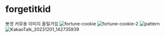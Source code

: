 # forgetitkid
뽀겟 커뮤용
이미지 올릴거임
![fortune-cookie](https://github.com/glucose180/forgetitkid/assets/54951597/b55c88cb-7b8a-43db-aa12-4906b0029bb5)
![fortune-cookie-2](https://github.com/glucose180/forgetitkid/assets/54951597/7a822c07-2287-45ad-9ba7-20c17c07550c)
![pattern](https://github.com/glucose180/forgetitkid/assets/54951597/051d3a8e-8ac8-430f-83d0-18603881e9ed)
![KakaoTalk_20231201_142735939](https://github.com/glucose180/forgetitkid/assets/54951597/13aa0aad-bb47-4401-8ec6-871402d61acf)

